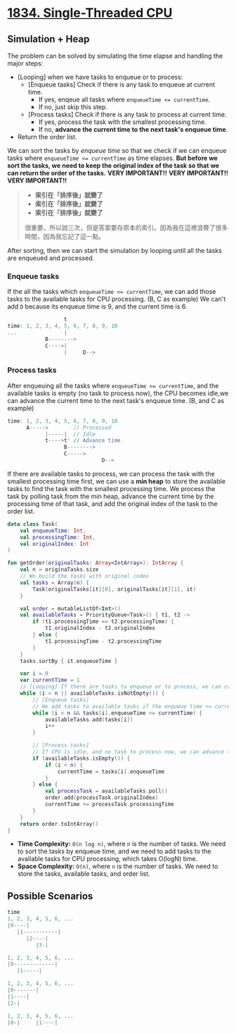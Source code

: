 # [1834. Single-Threaded CPU](https://leetcode.com/problems/single-threaded-cpu/description/)

## Simulation + Heap

The problem can be solved by simulating the time elapse and handling the major steps:

- [Looping] when we have tasks to enqueue or to process:
  - [Enqueue tasks] Check if there is any task to enqueue at current time.
    - If yes, enqeue all tasks where `enqueueTime <= currentTime`.
    - If no, just skip this step.
  - [Process tasks] Check if there is any task to process at current time.
    - If yes, process the task with the smallest processing time.
    - If no, **advance the current time to the next task's enqueue time**.
- Return the order list.

We can sort the tasks by _enqueue time_ so that we check if we can enqueue tasks where `enqueueTime <= currentTime` as time elapses. **But before we sort the tasks, we need to keep the original index of the task so that we can return the order of the tasks.** **VERY IMPORTANT!!** **VERY IMPORTANT!!** **VERY IMPORTANT!!**

> - **索引在「排序後」就變了**
> - **索引在「排序後」就變了**
> - **索引在「排序後」就變了**
>
> 很重要，所以說三次，但是答案要存原本的索引。因為我在這裡浪費了很多時間，因為我忘記了這一點。

After sorting, then we can start the simulation by looping until all the tasks are enqueued and processed.

### Enqueue tasks

If the all the tasks which `enqueueTime <= currentTime`, we can add those tasks to the available tasks for CPU processing. (B, C as example) We can't add `D` because its enqueue time is 9, and the current time is 6.

```js
                  t
time: 1, 2, 3, 4, 5, 6, 7, 8, 9, 10
...               |
            B-------->
            C---->|
                  |     D-->
```

### Process tasks

After enqueuing all the tasks where `enqueueTime <= currentTime`, and the available tasks is empty (no task to process now), the CPU becomes idle,we can advance the current time to the next task's enqueue time. (B, and C as example)

```js
time: 1, 2, 3, 4, 5, 6, 7, 8, 9, 10
      A----->        // Processed
            |-----|  // Idle
            t---->t' // Advance time
                  B-------->
                  C----->
                              D-->
```

If there are available tasks to process, we can process the task with the smallest processing time first, we can use a **min heap** to store the available tasks to find the task with the smallest processing time. We process the task by polling task from the min heap, advance the current time by the processing time of that task, and add the original index of the task to the order list.

```kotlin
data class Task(
    val enqueueTime: Int,
    val processingTime: Int,
    val originalIndex: Int
)

fun getOrder(originalTasks: Array<IntArray>): IntArray {
    val n = originaTasks.size
    // We build the tasks with original index
    val tasks = Array(n) {
        Task(originalTasks[it][0], originalTasks[it][1], it)
    }

    val order = mutableListOf<Int>()
    val availableTasks = PriorityQueue<Task>() { t1, t2 ->
        if (t1.processingTime == t2.processingTime) {
            t1.originalIndex - t2.originalIndex
        } else {
            t1.processingTime - t2.processingTime
        }
    }
    tasks.sortBy { it.enqueueTime }

    var i = 0
    var currentTime = 1
    // [Looping] If there are tasks to enqueue or to process, we can continue the loop
    while (i < n || availableTasks.isNotEmpty()) {
        // [Enqueue tasks]
        // We add tasks to available tasks if the enqueue time <= current time
        while (i < n && tasks[i].enqueueTime <= currentTime) {
            availableTasks.add(tasks[i])
            i++
        }

        // [Process tasks]
        // If CPU is idle, and no task to process now, we can advance the current time to the next task's enqueue time
        if (availableTasks.isEmpty()) {
            if (i < n) {
                currentTime = tasks[i].enqueueTime
            }
        } else {
            val processTask = availableTasks.poll()
            order.add(processTask.originalIndex)
            currentTime += processTask.processingTime
        }
    }
    return order.toIntArray()
}
```

- **Time Complexity:** `O(n log n)`, where `n` is the number of tasks. We need to sort the tasks by enqueue time, and we need to add tasks to the available tasks for CPU processing, which takes O(logN) time.
- **Space Complexity:** `O(n)`, where `n` is the number of tasks. We need to store the tasks, available tasks, and order list.

## Possible Scenarios

```js
time
1, 2, 3, 4, 5, 6, ...
|0----|
   |1-----------|
      |2----|
         |3-|

1, 2, 3, 4, 5, 6, ...
|0-------------|
   |1-----|

1, 2, 3, 4, 5, 6, ...
|0-------|
|1----|
|2-|

1, 2, 3, 4, 5, 6, ...
|0-|     |1----|
```
